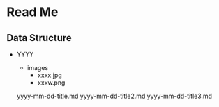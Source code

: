 
# Read Me


## Data Structure
- YYYY
    - images
        - xxxx.jpg
        - xxxw.png
    
    yyyy-mm-dd-title.md
    yyyy-mm-dd-title2.md
    yyyy-mm-dd-title3.md